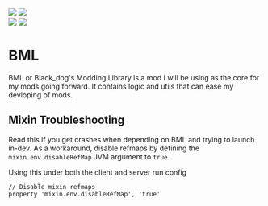 [![](https://img.shields.io/endpoint?url=https%3A%2F%2Fcurseforge-badge-shields-io-caaw7pcenm0t.runkit.sh%2Fdownloads%3FprojectId%3D371791%26mode%3Dfull)](https://www.curseforge.com/minecraft/mc-mods/bml)
[![](https://img.shields.io/endpoint?url=https%3A%2F%2Fcurseforge-badge-shields-io-caaw7pcenm0t.runkit.sh%2Fversions%3FprojectId%3D371791)](https://www.curseforge.com/minecraft/mc-mods/bml)   
[![](https://img.shields.io/endpoint?url=https%3A%2F%2Fmodrinth-badge-shields-io-s1co4c2czdpy.runkit.sh/%2Fdownloads%3FprojectId%3DFbqCRYwN%26mode%3Dfull)](https://modrinth.com/mod/bml)
[![](https://img.shields.io/endpoint?url=https%3A%2F%2Fmodrinth-badge-shields-io-s1co4c2czdpy.runkit.sh%2Fversions%3FprojectId%3DFbqCRYwN)](https://modrinth.com/mod/bml)
# BML
BML or Black_dog's Modding Library is a mod I will be using as the core for my mods going forward.
It contains logic and utils that can ease my devloping of mods.

## Mixin Troubleshooting
Read this if you get crashes when depending on BML and trying to launch in-dev.
As a workaround, disable refmaps by defining the `mixin.env.disableRefMap`
JVM argument to `true`.

Using this under both the client and server run config
```
// Disable mixin refmaps
property 'mixin.env.disableRefMap', 'true'
```
